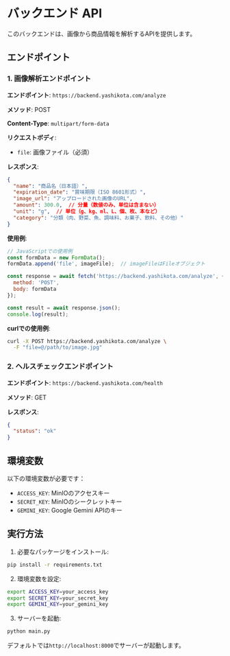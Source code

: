 # バックエンド API

このバックエンドは、画像から商品情報を解析するAPIを提供します。

## エンドポイント

### 1. 画像解析エンドポイント

**エンドポイント**: `https://backend.yashikota.com/analyze`

**メソッド**: POST

**Content-Type**: `multipart/form-data`

**リクエストボディ**:
- `file`: 画像ファイル（必須）

**レスポンス**:
```json
{
  "name": "商品名（日本語）",
  "expiration_date": "賞味期限（ISO 8601形式）",
  "image_url": "アップロードされた画像のURL",
  "amount": 300.0,  // 分量（数値のみ、単位は含まない）
  "unit": "g",  // 単位（g、kg、ml、L、個、枚、本など）
  "category": "分類（肉、野菜、魚、調味料、お菓子、飲料、その他）"
}
```

**使用例**:
```javascript
// JavaScriptでの使用例
const formData = new FormData();
formData.append('file', imageFile);  // imageFileはFileオブジェクト

const response = await fetch('https://backend.yashikota.com/analyze', {
  method: 'POST',
  body: formData
});

const result = await response.json();
console.log(result);
```

**curlでの使用例**:
```bash
curl -X POST https://backend.yashikota.com/analyze \
  -F "file=@/path/to/image.jpg"
```

### 2. ヘルスチェックエンドポイント

**エンドポイント**: `https://backend.yashikota.com/health`

**メソッド**: GET

**レスポンス**:
```json
{
  "status": "ok"
}
```

## 環境変数

以下の環境変数が必要です：

- `ACCESS_KEY`: MinIOのアクセスキー
- `SECRET_KEY`: MinIOのシークレットキー
- `GEMINI_KEY`: Google Gemini APIのキー

## 実行方法

1. 必要なパッケージをインストール:
```bash
pip install -r requirements.txt
```

2. 環境変数を設定:
```bash
export ACCESS_KEY=your_access_key
export SECRET_KEY=your_secret_key
export GEMINI_KEY=your_gemini_key
```

3. サーバーを起動:
```bash
python main.py
```

デフォルトでは`http://localhost:8000`でサーバーが起動します。

